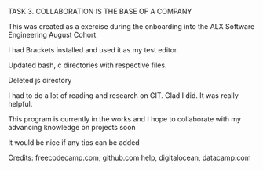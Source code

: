 TASK 3. COLLABORATION IS THE BASE OF A COMPANY

This was created as a exercise during the onboarding into the ALX Software Engineering August Cohort

I had Brackets installed and used it as my test editor.

Updated bash, c directories with respective files.

Deleted js directory

I had to do a lot of reading and research on GIT. Glad I did. It was really helpful. 

This program is currently in the works and I hope to collaborate with my advancing knowledge on projects soon

It would be nice if any tips can be added

Credits: freecodecamp.com, github.com help, digitalocean, datacamp.com